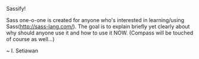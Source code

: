Sassify!

Sass one-o-one is created for anyone who's interested in learning/using Sass(http://sass-lang.com/).
The goal is to explain briefly yet clearly about why should anyone use it and how to use it NOW.
(Compass will be touched of course as well...)

~ I. Setiawan
